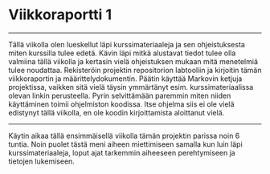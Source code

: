 # Viikkoraportti 1

---

Tällä viikolla olen lueskellut läpi kurssimateriaaleja ja sen ohjeistuksesta miten kurssilla tulee edetä. Kävin läpi mitkä 
alustavat tiedot tulee olla valmiina tällä viikolla ja kertasin vielä ohjeistuksen mukaan mitä menetelmiä tulee noudattaa.
Rekisteröin projektin repositorion labtooliin ja kirjoitin tämän viikkoraportin ja määrittelydokumentin.
Päätin käyttää Markovin ketjuja projektissa, vaikken sitä vielä täysin ymmärtänyt esim. kurssimateriaalissa olevan linkin perusteella.
Pyrin selvittämään paremmin miten niiden käyttäminen toimii ohjelmiston koodissa. Itse ohjelma siis ei ole vielä edistynyt tällä viikolla,
en ole koodin kirjoittamista aloittanut vielä.

---

Käytin aikaa tällä ensimmäisellä viikolla tämän projektin parissa noin 6 tuntia. Noin puolet tästä meni aiheen miettimiseen
samalla kun luin läpi kurssimateriaaleja, loput ajat tarkemmin aiheeseen perehtymiseen ja tietojen lukemiseen.